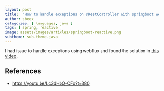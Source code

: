 ```yaml
---
layout: post
title:  "How to handle exceptions on @RestController with springboot webflux when the underservice return a Mono.error()"
author: sbeex
categories: [ languages, java ]
tags: [ spring, reactive ]
image: assets/images/articles/springboot-reactive.png
subtheme: sub-theme-java
---
```

I had issue to handle exceptions using webflux and found the solution in [this video](https://youtu.be/Lc3dHbQ-CFo?t=380).

## References
* https://youtu.be/Lc3dHbQ-CFo?t=380